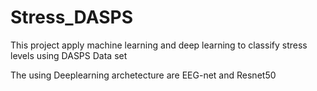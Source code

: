 # Stress_DASPS
This project apply machine learning and deep learning to classify stress levels using DASPS Data set

The using Deeplearning archetecture are EEG-net and Resnet50
